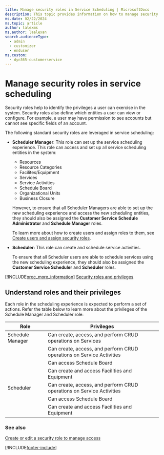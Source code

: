 ```yaml
---
title: Manage security roles in Service Scheduling | MicrosoftDocs
description: This topic provides information on how to manage security roles in service scheduling in Dynamics 365 Customer Service.
ms.date: 02/22/2024
ms.topic: article
author: lalexms
ms.author: laalexan
search.audienceType: 
  - admin
  - customizer
  - enduser
ms.custom: 
  - dyn365-customerservice
---
```


# Manage security roles in service scheduling

Security roles help to identify the privileges a user can exercise in the system. Security roles also define which entities a user can view or configure. For example, a user may have permission to see accounts but cannot see specific fields of an account.

The following standard security roles are leveraged in service scheduling:
  
- **Scheduler Manager**: This role can set up the service scheduling experience. This role can access and set up all service scheduling entities in the system:

   - Resources
   - Resource Categories
   - Facilites/Equipment
   - Services
   - Service Activities
   - Schedule Board
   - Organizational Units
   - Business Closure

   However, to ensure that all Scheduler Managers are able to set up the new scheduling experience and access the new scheduling entities, they should also be assigned the **Customer Service Schedule Administrator** and **Schedule Manager** roles.

   To learn more about how to create users and assign roles to them, see [Create users and assign security roles](/power-platform/admin/create-users-assign-online-security-roles). 

- **Scheduler**: This role can create and schedule service activities. 

  To ensure that all Scheduler users are able to schedule services using the new scheduling experience, they should also be assigned the **Customer Service Scheduler** and **Scheduler** roles. 

 
[!INCLUDE[proc_more_information](../../includes/proc-more-information.md)] [Security roles and privileges](/power-platform/admin/security-roles-privileges)

## Understand roles and their privileges

Each role in the scheduling experience is expected to perform a set of actions. Refer the table below to learn more about the privileges of the Schedule Manager and Scheduler role:

|Role  |Privileges  |
|---------|---------|
|Schedule Manager    |     Can create, access, and perform CRUD operations on Services    |
|      |   Can create, access, and perform CRUD operations on Service Activities      |
|     |    Can access Schedule Board     |
|   |   Can create and access Facilities and Equipment      |
|Scheduler     |    Can create, access, and perform CRUD operations on Service Activities      |
|    | Can access Schedule Board         |
|    |   Can create and access Facilities and Equipment      |




### See also  

[Create or edit a security role to manage access](/power-platform/admin/create-edit-security-role)


[!INCLUDE[footer-include](../../includes/footer-banner.md)]
